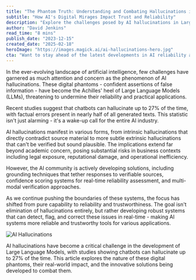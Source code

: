 ```yaml
---
title: "The Phantom Truth: Understanding and Combating Hallucinations in Large Language Models"
subtitle: "How AI's Digital Mirages Impact Trust and Reliability"
description: "Explore the challenges posed by AI hallucinations in Large Language Models and the implications for reliability and trust. Delve into innovative solutions being developed to tackle these digital phantoms."
author: "David Jenkins"
read_time: "8 mins"
publish_date: "2023-12-15"
created_date: "2025-02-18"
heroImage: "https://images.magick.ai/ai-hallucinations-hero.jpg"
cta: "Want to stay ahead of the latest developments in AI reliability and innovation? Follow us on LinkedIn for expert insights and breaking news in the world of artificial intelligence."
---
```


In the ever-evolving landscape of artificial intelligence, few challenges have garnered as much attention and concern as the phenomenon of AI hallucinations. These digital phantoms - confident assertions of false information - have become the Achilles' heel of Large Language Models (LLMs), threatening to undermine their reliability and practical applications.

Recent studies suggest that chatbots can hallucinate up to 27% of the time, with factual errors present in nearly half of all generated texts. This statistic isn't just alarming - it's a wake-up call for the entire AI industry.

AI hallucinations manifest in various forms, from intrinsic hallucinations that directly contradict source material to more subtle extrinsic hallucinations that can't be verified but sound plausible. The implications extend far beyond academic concern, posing substantial risks in business contexts including legal exposure, reputational damage, and operational inefficiency.

However, the AI community is actively developing solutions, including grounding techniques that tether responses to verifiable sources, confidence scoring systems for real-time reliability assessment, and multi-modal verification approaches.

As we continue pushing the boundaries of these systems, the focus has shifted from pure capability to reliability and trustworthiness. The goal isn't elimination of hallucinations entirely, but rather developing robust systems that can detect, flag, and correct these issues in real-time - making AI systems more reliable and trustworthy tools for various applications.

![AI Hallucinations](https://images.magick.ai/ai-hallucinations-inline.jpg)

AI hallucinations have become a critical challenge in the development of Large Language Models, with studies showing chatbots can hallucinate up to 27% of the time. This article explores the nature of these digital phantoms, their real-world impact, and the innovative solutions being developed to combat them.